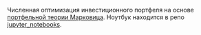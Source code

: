 Численная оптимизация инвестиционного портфеля на основе [портфельной теории Марковица](https://ru.wikipedia.org/wiki/%D0%9F%D0%BE%D1%80%D1%82%D1%84%D0%B5%D0%BB%D1%8C%D0%BD%D0%B0%D1%8F_%D1%82%D0%B5%D0%BE%D1%80%D0%B8%D1%8F_%D0%9C%D0%B0%D1%80%D0%BA%D0%BE%D0%B2%D0%B8%D1%86%D0%B0).
Ноутбук находится в репо [jupyter_notebooks](https://github.com/stsheab/jupyter_notebooks).
